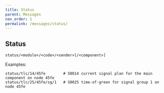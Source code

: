 ```yaml
---
title: Status
parent: Messages
nav_order: 1
permalink: /messages/status/
---
```


## Status
```
status/<module>/<code>/<sender>[/<component>]
````

Examples:
```
status/tlc/14/45fe        # S0014 current signal plan for the main component on node 45fe
status/tlc/25/45fe/sg/1   # S0025 time-of-green for signal group 1 on node 45fe
```
